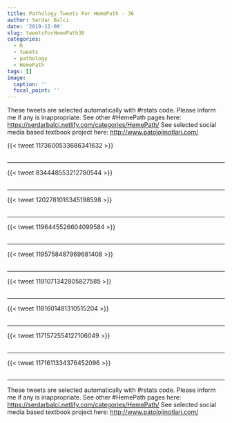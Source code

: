 ```yaml
---
title: Pathology Tweets For HemePath - 36
author: Serdar Balci
date: '2019-12-09'
slug: tweetsForHemePath36
categories:
  - R
  - tweets
  - pathology
  - HemePath
tags: []
image:
  caption: ''
  focal_point: ''
---
```



These tweets are selected automatically with #rstats code. Please inform me if any is inappropriate.
See other #HemePath pages here: https://serdarbalci.netlify.com/categories/HemePath/ 
See selected social media based textbook project here: http://www.patolojinotlari.com/

{{< tweet 1173600533686341632 >}}
<br>
<br>
<hr>
{{< tweet 834448553212780544 >}}
<br>
<br>
<hr>
{{< tweet 1202781016345198598 >}}
<br>
<br>
<hr>
{{< tweet 1196445526604099584 >}}
<br>
<br>
<hr>
{{< tweet 1195758487969681408 >}}
<br>
<br>
<hr>
{{< tweet 1191071342805827585 >}}
<br>
<br>
<hr>
{{< tweet 1181601481310515204 >}}
<br>
<br>
<hr>
{{< tweet 1171572554127106049 >}}
<br>
<br>
<hr>
{{< tweet 1171611334376452096 >}}
<br>
<br>
<hr>


These tweets are selected automatically with #rstats code. Please inform me if any is inappropriate.
See other #HemePath pages here: https://serdarbalci.netlify.com/categories/HemePath/ 
See selected social media based textbook project here: http://www.patolojinotlari.com/
